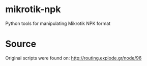 mikrotik-npk
============

Python tools for manipulating Mikrotik NPK format

Source
======
Original scripts were found on:
http://routing.explode.gr/node/96

